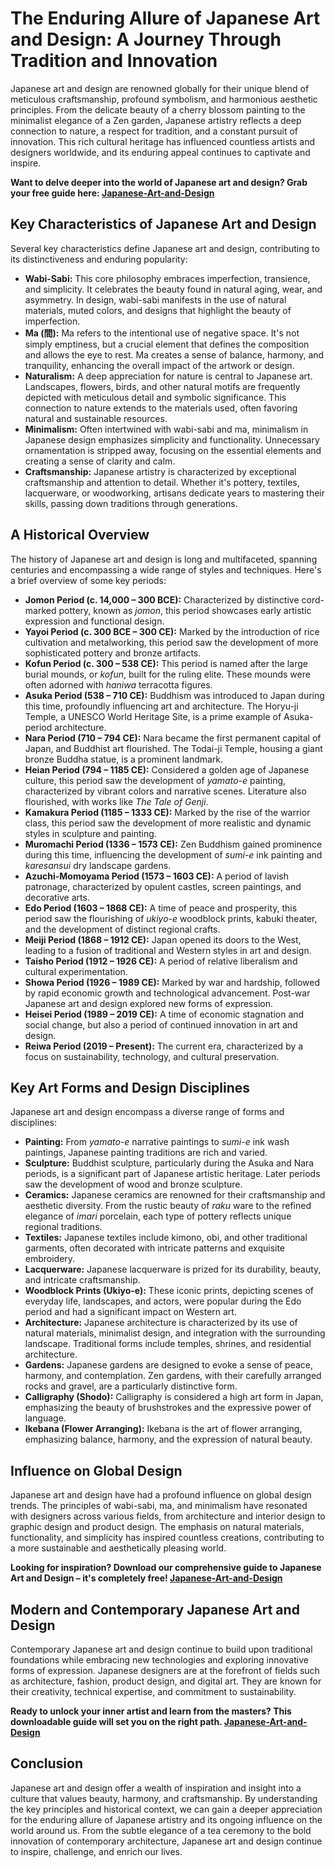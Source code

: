 # The Enduring Allure of Japanese Art and Design: A Journey Through Tradition and Innovation

Japanese art and design are renowned globally for their unique blend of meticulous craftsmanship, profound symbolism, and harmonious aesthetic principles. From the delicate beauty of a cherry blossom painting to the minimalist elegance of a Zen garden, Japanese artistry reflects a deep connection to nature, a respect for tradition, and a constant pursuit of innovation. This rich cultural heritage has influenced countless artists and designers worldwide, and its enduring appeal continues to captivate and inspire.

**Want to delve deeper into the world of Japanese art and design? Grab your free guide here: [Japanese-Art-and-Design](https://udemywork.com/japanese-art-and-design)**

## Key Characteristics of Japanese Art and Design

Several key characteristics define Japanese art and design, contributing to its distinctiveness and enduring popularity:

*   **Wabi-Sabi:** This core philosophy embraces imperfection, transience, and simplicity. It celebrates the beauty found in natural aging, wear, and asymmetry. In design, wabi-sabi manifests in the use of natural materials, muted colors, and designs that highlight the beauty of imperfection.
*   **Ma (間):**  Ma refers to the intentional use of negative space. It's not simply emptiness, but a crucial element that defines the composition and allows the eye to rest. Ma creates a sense of balance, harmony, and tranquility, enhancing the overall impact of the artwork or design.
*   **Naturalism:** A deep appreciation for nature is central to Japanese art. Landscapes, flowers, birds, and other natural motifs are frequently depicted with meticulous detail and symbolic significance. This connection to nature extends to the materials used, often favoring natural and sustainable resources.
*   **Minimalism:** Often intertwined with wabi-sabi and ma, minimalism in Japanese design emphasizes simplicity and functionality.  Unnecessary ornamentation is stripped away, focusing on the essential elements and creating a sense of clarity and calm.
*   **Craftsmanship:**  Japanese artistry is characterized by exceptional craftsmanship and attention to detail. Whether it's pottery, textiles, lacquerware, or woodworking, artisans dedicate years to mastering their skills, passing down traditions through generations.

## A Historical Overview

The history of Japanese art and design is long and multifaceted, spanning centuries and encompassing a wide range of styles and techniques. Here's a brief overview of some key periods:

*   **Jomon Period (c. 14,000 – 300 BCE):** Characterized by distinctive cord-marked pottery, known as *jomon*, this period showcases early artistic expression and functional design.
*   **Yayoi Period (c. 300 BCE – 300 CE):** Marked by the introduction of rice cultivation and metalworking, this period saw the development of more sophisticated pottery and bronze artifacts.
*   **Kofun Period (c. 300 – 538 CE):** This period is named after the large burial mounds, or *kofun*, built for the ruling elite. These mounds were often adorned with *haniwa* terracotta figures.
*   **Asuka Period (538 – 710 CE):** Buddhism was introduced to Japan during this time, profoundly influencing art and architecture.  The Horyu-ji Temple, a UNESCO World Heritage Site, is a prime example of Asuka-period architecture.
*   **Nara Period (710 – 794 CE):**  Nara became the first permanent capital of Japan, and Buddhist art flourished.  The Todai-ji Temple, housing a giant bronze Buddha statue, is a prominent landmark.
*   **Heian Period (794 – 1185 CE):**  Considered a golden age of Japanese culture, this period saw the development of *yamato-e* painting, characterized by vibrant colors and narrative scenes.  Literature also flourished, with works like *The Tale of Genji*.
*   **Kamakura Period (1185 – 1333 CE):**  Marked by the rise of the warrior class, this period saw the development of more realistic and dynamic styles in sculpture and painting.
*   **Muromachi Period (1336 – 1573 CE):**  Zen Buddhism gained prominence during this time, influencing the development of *sumi-e* ink painting and *karesansui* dry landscape gardens.
*   **Azuchi-Momoyama Period (1573 – 1603 CE):**  A period of lavish patronage, characterized by opulent castles, screen paintings, and decorative arts.
*   **Edo Period (1603 – 1868 CE):**  A time of peace and prosperity, this period saw the flourishing of *ukiyo-e* woodblock prints, kabuki theater, and the development of distinct regional crafts.
*   **Meiji Period (1868 – 1912 CE):**  Japan opened its doors to the West, leading to a fusion of traditional and Western styles in art and design.
*   **Taisho Period (1912 – 1926 CE):**  A period of relative liberalism and cultural experimentation.
*   **Showa Period (1926 – 1989 CE):**  Marked by war and hardship, followed by rapid economic growth and technological advancement. Post-war Japanese art and design explored new forms of expression.
*   **Heisei Period (1989 – 2019 CE):**  A time of economic stagnation and social change, but also a period of continued innovation in art and design.
*   **Reiwa Period (2019 – Present):** The current era, characterized by a focus on sustainability, technology, and cultural preservation.

## Key Art Forms and Design Disciplines

Japanese art and design encompass a diverse range of forms and disciplines:

*   **Painting:** From *yamato-e* narrative paintings to *sumi-e* ink wash paintings, Japanese painting traditions are rich and varied.
*   **Sculpture:** Buddhist sculpture, particularly during the Asuka and Nara periods, is a significant part of Japanese artistic heritage. Later periods saw the development of wood and bronze sculpture.
*   **Ceramics:** Japanese ceramics are renowned for their craftsmanship and aesthetic diversity. From the rustic beauty of *raku* ware to the refined elegance of *imari* porcelain, each type of pottery reflects unique regional traditions.
*   **Textiles:**  Japanese textiles include kimono, obi, and other traditional garments, often decorated with intricate patterns and exquisite embroidery.
*   **Lacquerware:**  Japanese lacquerware is prized for its durability, beauty, and intricate craftsmanship.
*   **Woodblock Prints (Ukiyo-e):**  These iconic prints, depicting scenes of everyday life, landscapes, and actors, were popular during the Edo period and had a significant impact on Western art.
*   **Architecture:**  Japanese architecture is characterized by its use of natural materials, minimalist design, and integration with the surrounding landscape. Traditional forms include temples, shrines, and residential architecture.
*   **Gardens:**  Japanese gardens are designed to evoke a sense of peace, harmony, and contemplation. Zen gardens, with their carefully arranged rocks and gravel, are a particularly distinctive form.
*   **Calligraphy (Shodo):**  Calligraphy is considered a high art form in Japan, emphasizing the beauty of brushstrokes and the expressive power of language.
*   **Ikebana (Flower Arranging):**  Ikebana is the art of flower arranging, emphasizing balance, harmony, and the expression of natural beauty.

## Influence on Global Design

Japanese art and design have had a profound influence on global design trends. The principles of wabi-sabi, ma, and minimalism have resonated with designers across various fields, from architecture and interior design to graphic design and product design. The emphasis on natural materials, functionality, and simplicity has inspired countless creations, contributing to a more sustainable and aesthetically pleasing world.

**Looking for inspiration? Download our comprehensive guide to Japanese Art and Design – it's completely free! [Japanese-Art-and-Design](https://udemywork.com/japanese-art-and-design)**

## Modern and Contemporary Japanese Art and Design

Contemporary Japanese art and design continue to build upon traditional foundations while embracing new technologies and exploring innovative forms of expression. Japanese designers are at the forefront of fields such as architecture, fashion, product design, and digital art. They are known for their creativity, technical expertise, and commitment to sustainability.

**Ready to unlock your inner artist and learn from the masters? This downloadable guide will set you on the right path. [Japanese-Art-and-Design](https://udemywork.com/japanese-art-and-design)**

## Conclusion

Japanese art and design offer a wealth of inspiration and insight into a culture that values beauty, harmony, and craftsmanship. By understanding the key principles and historical context, we can gain a deeper appreciation for the enduring allure of Japanese artistry and its ongoing influence on the world around us. From the subtle elegance of a tea ceremony to the bold innovation of contemporary architecture, Japanese art and design continue to inspire, challenge, and enrich our lives.
